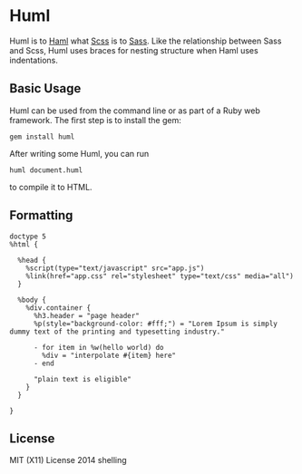 # Huml

Huml is to [Haml](github.com/haml/haml) what [Scss](http://sass-lang.com/) is to [Sass](http://sass-lang.com/).
Like the relationship between Sass and Scss, Huml uses braces for nesting structure
when Haml uses indentations.

## Basic Usage

Huml can be used from the command line or as part of a Ruby web framework. The first step is to install the gem:

    gem install huml

After writing some Huml, you can run

    huml document.huml

to compile it to HTML.

## Formatting

    doctype 5
    %html {

      %head {
        %script(type="text/javascript" src="app.js")
        %link(href="app.css" rel="stylesheet" type="text/css" media="all")
      }

      %body {
        %div.container {
          %h3.header = "page header"
          %p(style="background-color: #fff;") = "Lorem Ipsum is simply dummy text of the printing and typesetting industry."

          - for item in %w(hello world) do
            %div = "interpolate #{item} here"
          - end

          "plain text is eligible"
        }
      }

    }

## License

MIT (X11) License 2014 shelling
